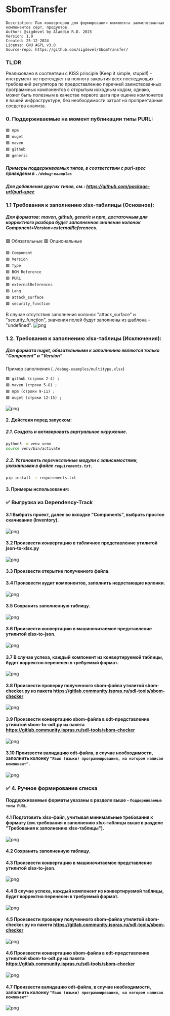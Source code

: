 # SbomTransfer
```
Description: Пак конвертеров для формирования комплекта заимствованных компонентов серт. продуктов.
Author: @sigdevel by Aladdin R.D. 2025
Version: 1.0
Created: 25-12-2024
License: GNU AGPL v3.0
Source-repo: https://github.com/sigdevel/SbomTransfer/
```
### TL;DR
Реализовано в соответвии с KISS principle (Keep it simple, stupid!) - инструмент не претендует на полноту закрытия всех последующих требований регулятора по предоставлению перечней заимствованных программных компонентов с открытым исходным кодом, однако, может быть полезным в качестве первого шага при оценке компонетов в вашей инфраструктуре, без необходимости затрат на проприетарные средства анализа.


### 0. Поддерживаемые на момент публикации типы PURL:
```
🟩 npm
🟩 nuget
🟩 maven
🟩 github
🟩 generic
```
##### Примеры поддерживаемых типов, в соответствии с purl-spec приведены в `./debug-examples`
##### Для добавления других типов, см.: https://github.com/package-url/purl-spec 

### 1.1 Требования к заполнению xlsx-табилицы (Основное):

##### Для форматов: maven, github, generic и npm, достаточным для корректного разбора будет заполненное значение колонок Component+Version+externalReferences. 

 🟩 Обязательные
 🟥 Опциональные

```
🟩 Component
🟩 Version
🟥 Type
🟥 BOM Reference
🟥 PURL
🟩 externalReferences
🟥 Lang
🟩 attack_surface
🟩 security_function
```

В случае отсутствия заполнения колонок "attack_surface" и "security_function", значения полей будут заполнены из шаблона - "undefined".
![png](markdown_res/value_types_undefined.png)

### 1.2. Требования к заполнению xlsx-таблицы (Исключения):

##### Для формата nuget, обязательными к заполнению являются только "Component" и "Version"
Пример заполнения (`./debug-examples/multitype.xlsx`)
```
🟩 github (строки 2-4) ;
🟩 maven (строки 5-8) ;
🟩 npm (строки 9-11) ;
🟩 nuget (строки 12-15) ;
```
![png](markdown_res/value_types.png)

#### 2. Действия перед запуском:
##### 2.1. Создать и активировать виртуальное окружение.
```bash
python3 -m venv venv
source venv/bin/activate
```
##### 2.2. Установить перечисленные модули с зависимостями, указанными в файле `requirements.txt`.
```bash
pip install -r requirements.txt
```

#### 3. Примеры использования:
### ✅ Выгрузка из Dependency-Track
#### 3.1 Выбрать проект, далее во вкладке "Components", выбрать простое скачивание (Inventory).
![png](markdown_res/1case_1pic.png)

#### 3.2 Произвести конвертацию в табличное представление утилитой json-to-xlsx.py
![png](markdown_res/1case_2pic.png)

#### 3.3 Произвести открытие полученного файла. 

#### 3.4 Произвести аудит компонентов, заполнить недостающие колонки.
![png](markdown_res/1case_4pic.png)

#### 3.5 Сохранить заполненную таблицу.
![png](markdown_res/1case_5.png)

#### 3.6 Произвести конвертацию в машиночитаемое представление утилитой xlsx-to-json.
![png](markdown_res/1case_6.png)

#### 3.7 В случае успеха, каждый компонент из конвертируемой таблицы, будет корректно перенесен в требуемый формат.
![png](markdown_res/1case_7.png)

#### 3.8 Произвести проверку полученного sbom-файла утилитой sbom-checker.py из пакета https://gitlab.community.ispras.ru/sdl-tools/sbom-checker
![png](markdown_res/1case_8.png)

#### 3.9 Произвести конвертацию sbom-файла в odt-представление утилитой sbom-to-odt.py из пакета https://gitlab.community.ispras.ru/sdl-tools/sbom-checker
![png](markdown_res/1case_9.png)

#### 3.10 Произвести валидацию odt-файла, в случае необходимости, заполнить колонку `"Язык (языки) программирования, на котором написан компонент"`.
![png](markdown_res/1case_10.png)

### ✅ 4. Ручное формирование списка
#### Поддерживаемые форматы указаны в разделе выше - `Поддерживаемые типы PURL`.
#### 4.1 Подготовить xlsx-файл, учитывая минимальные требования к формату (см.требования к заполнению xlsx-таблицы выше в разделе "Требования к заполнению xlsx-таблицы").
![png](markdown_res/1case_4pic.png)

#### 4.2 Сохранить заполненную таблицу.

#### 4.3 Произвести конвертацию в машиночитаемое представление утилитой xlsx-to-json.
![png](markdown_res/1case_6.png)

#### 4.4 В случае успеха, каждый компонент из конвертируемой таблицы, будет корректно перенесен в требуемый формат.
![png](markdown_res/1case_7.png)

#### 4.5 Произвести проверку полученного sbom-файла утилитой sbom-checker.py из пакета https://gitlab.community.ispras.ru/sdl-tools/sbom-checker
![png](markdown_res/1case_8.png)

#### 4.6 Произвести конвертацию sbom-файла в odt-представление утилитой sbom-to-odt.py из пакета https://gitlab.community.ispras.ru/sdl-tools/sbom-checker
![png](markdown_res/1case_9.png)

#### 4.7 Произвести валидацию odt-файла, в случае необходимости, заполнить колонку `"Язык (языки) программирования, на котором написан компонент"`
![png](markdown_res/2case_4pic.png)
